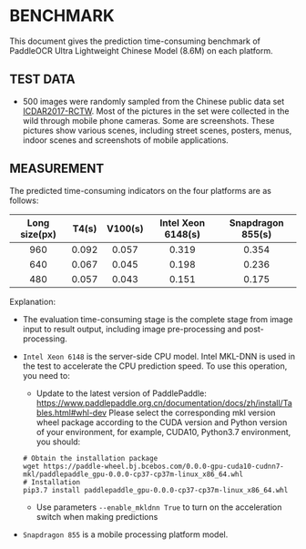 # BENCHMARK

This document gives the prediction time-consuming benchmark of PaddleOCR Ultra Lightweight Chinese Model (8.6M) on each platform.

## TEST DATA
* 500 images were randomly sampled from the Chinese public data set [ICDAR2017-RCTW](https://github.com/PaddlePaddle/PaddleOCR/blob/develop/doc/doc_ch/datasets.md#ICDAR2017-RCTW-17).
  Most of the pictures in the set were collected in the wild through mobile phone cameras.
  Some are screenshots.
  These pictures show various scenes, including street scenes, posters, menus, indoor scenes and screenshots of mobile applications.

## MEASUREMENT
The predicted time-consuming indicators on the four platforms are as follows:

| Long size(px) | T4(s) | V100(s) | Intel Xeon 6148(s) | Snapdragon 855(s) |
| :---------: | :-----: | :-------: | :------------------: | :-----------------: |
| 960       | 0.092 | 0.057   | 0.319              | 0.354             |
| 640       | 0.067 | 0.045   | 0.198              | 0.236             |
| 480       | 0.057 | 0.043   | 0.151              | 0.175             |

Explanation:
* The evaluation time-consuming stage is the complete stage from image input to result output, including image
pre-processing and post-processing.
* ```Intel Xeon 6148``` is the server-side CPU model. Intel MKL-DNN is used in the test to accelerate the CPU prediction speed.
To use this operation, you need to:
    * Update to the latest version of PaddlePaddle: https://www.paddlepaddle.org.cn/documentation/docs/zh/install/Tables.html#whl-dev
        Please select the corresponding mkl version wheel package according to the CUDA version and Python version of your environment,
        for example, CUDA10, Python3.7 environment, you should:

    ```
    # Obtain the installation package
    wget https://paddle-wheel.bj.bcebos.com/0.0.0-gpu-cuda10-cudnn7-mkl/paddlepaddle_gpu-0.0.0-cp37-cp37m-linux_x86_64.whl
    # Installation
    pip3.7 install paddlepaddle_gpu-0.0.0-cp37-cp37m-linux_x86_64.whl
    ```
    * Use parameters ```--enable_mkldnn True``` to turn on the acceleration switch when making predictions
* ```Snapdragon 855``` is a mobile processing platform model.

